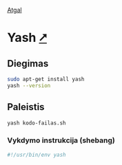 [Atgal](./readme.md)

# Yash [&#x2B67;](https://magicant.github.io/yash/)

## Diegimas

```bash
sudo apt-get install yash
yash --version
```

## Paleistis

```bash
yash kodo-failas.sh
```

### Vykdymo instrukcija (shebang)

```bash
#!/usr/bin/env yash
```

